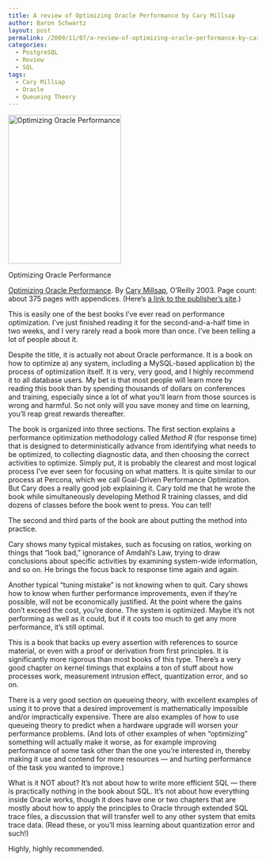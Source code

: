 ```yaml
---
title: A review of Optimizing Oracle Performance by Cary Millsap
author: Baron Schwartz
layout: post
permalink: /2009/11/07/a-review-of-optimizing-oracle-performance-by-cary-millsap/
categories:
  - PostgreSQL
  - Review
  - SQL
tags:
  - Cary Millsap
  - Oracle
  - Queueing Theory
---
```

<div id="attachment_1416" class="wp-caption alignleft" style="width: 238px">
  <a href="http://www.amazon.com/Optimizing-Oracle-Performance-Cary-Millsap/dp/059600527X?tag=xaprb-20"><img src="http://www.xaprb.com/blog/wp-content/uploads/2009/11/optimizing_oracle_performance-228x300.jpg" alt="Optimizing Oracle Performance" title="Optimizing Oracle Performance" width="228" height="300" class="size-medium wp-image-1416" /></a><p class="wp-caption-text">
    Optimizing Oracle Performance
  </p>
</div>

[Optimizing Oracle Performance][1]. By [Cary Millsap][2], O&#8217;Reilly 2003. Page count: about 375 pages with appendices. (Here&#8217;s [a link to the publisher&#8217;s site][3].)

This is easily one of the best books I&#8217;ve ever read on performance optimization. I&#8217;ve just finished reading it for the second-and-a-half time in two weeks, and I very rarely read a book more than once. I&#8217;ve been telling a lot of people about it.

Despite the title, it is actually not about Oracle performance. It is a book on how to optimize a) any system, including a MySQL-based application b) the process of optimization itself. It is very, very good, and I highly recommend it to all database users. My bet is that most people will learn more by reading this book than by spending thousands of dollars on conferences and training, especially since a lot of what you&#8217;ll learn from those sources is wrong and harmful. So not only will you save money and time on learning, you&#8217;ll reap great rewards thereafter.

The book is organized into three sections. The first section explains a performance optimization methodology called *Method R* (for response time) that is designed to deterministically advance from identifying what needs to be optimized, to collecting diagnostic data, and then choosing the correct activities to optimize. Simply put, it is probably the clearest and most logical process I&#8217;ve ever seen for focusing on what matters. It is quite similar to our process at Percona, which we call Goal-Driven Performance Optimization. But Cary does a really good job explaining it. Cary told me that he wrote the book while simultaneously developing Method R training classes, and did dozens of classes before the book went to press. You can tell!

The second and third parts of the book are about putting the method into practice.

Cary shows many typical mistakes, such as focusing on ratios, working on things that &#8220;look bad,&#8221; ignorance of Amdahl&#8217;s Law, trying to draw conclusions about specific activities by examining system-wide information, and so on. He brings the focus back to response time again and again.

Another typical &#8220;tuning mistake&#8221; is not knowing when to quit. Cary shows how to know when further performance improvements, even if they&#8217;re possible, will not be economically justified. At the point where the gains don&#8217;t exceed the cost, you&#8217;re done. The system is optimized. Maybe it&#8217;s not performing as well as it could, but if it costs too much to get any more performance, it&#8217;s still optimal.

This is a book that backs up every assertion with references to source material, or even with a proof or derivation from first principles. It is significantly more rigorous than most books of this type. There&#8217;s a very good chapter on kernel timings that explains a ton of stuff about how processes work, measurement intrusion effect, quantization error, and so on.

There is a very good section on queueing theory, with excellent examples of using it to prove that a desired improvement is mathematically impossible and/or impractically expensive. There are also examples of how to use queueing theory to predict when a hardware upgrade will worsen your performance problems. (And lots of other examples of when &#8220;optimizing&#8221; something will actually make it worse, as for example improving performance of some task other than the one you&#8217;re interested in, thereby making it use and contend for more resources &#8212; and hurting performance of the task you wanted to improve.)

What is it NOT about? It&#8217;s not about how to write more efficient SQL &#8212; there is practically nothing in the book about SQL. It&#8217;s not about how everything inside Oracle works, though it does have one or two chapters that are mostly about how to apply the principles to Oracle through extended SQL trace files, a discussion that will transfer well to any other system that emits trace data. (Read these, or you&#8217;ll miss learning about quantization error and such!)

Highly, highly recommended.

 [1]: http://www.amazon.com/Optimizing-Oracle-Performance-Cary-Millsap/dp/059600527X?tag=xaprb-20
 [2]: http://www.method-r.com/
 [3]: http://oreilly.com/catalog/9780596005276